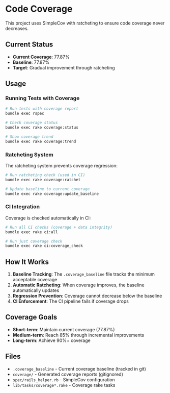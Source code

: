 # Code Coverage

This project uses SimpleCov with ratcheting to ensure code coverage never decreases.

## Current Status

- **Current Coverage**: 77.87%
- **Baseline**: 77.87%
- **Target**: Gradual improvement through ratcheting

## Usage

### Running Tests with Coverage

```bash
# Run tests with coverage report
bundle exec rspec

# Check coverage status
bundle exec rake coverage:status

# Show coverage trend
bundle exec rake coverage:trend
```

### Ratcheting System

The ratcheting system prevents coverage regression:

```bash
# Run ratcheting check (used in CI)
bundle exec rake coverage:ratchet

# Update baseline to current coverage
bundle exec rake coverage:update_baseline
```

### CI Integration

Coverage is checked automatically in CI:

```bash
# Run all CI checks (coverage + data integrity)
bundle exec rake ci:all

# Run just coverage check
bundle exec rake ci:coverage_check
```

## How It Works

1. **Baseline Tracking**: The `.coverage_baseline` file tracks the minimum acceptable coverage
2. **Automatic Ratcheting**: When coverage improves, the baseline automatically updates
3. **Regression Prevention**: Coverage cannot decrease below the baseline
4. **CI Enforcement**: The CI pipeline fails if coverage drops

## Coverage Goals

- **Short-term**: Maintain current coverage (77.87%)
- **Medium-term**: Reach 85% through incremental improvements
- **Long-term**: Achieve 90%+ coverage

## Files

- `.coverage_baseline` - Current coverage baseline (tracked in git)
- `coverage/` - Generated coverage reports (gitignored)
- `spec/rails_helper.rb` - SimpleCov configuration
- `lib/tasks/coverage*.rake` - Coverage rake tasks